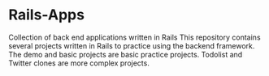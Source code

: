 # Rails-Apps
Collection of back end applications written in Rails This repository contains several projects written in Rails to practice using the backend framework. 
The demo and basic projects are basic practice projects. Todolist and Twitter clones are more complex projects. 
